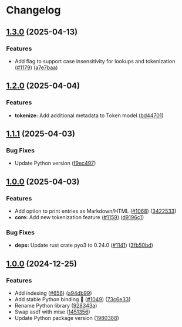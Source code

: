 # Changelog

## [1.3.0](https://github.com/TheOpenDictionary/odict/compare/python/v1.2.0...python/v1.3.0) (2025-04-13)


### Features

* Add flag to support case insensitivity for lookups and tokenization ([#1179](https://github.com/TheOpenDictionary/odict/issues/1179)) ([a7e7baa](https://github.com/TheOpenDictionary/odict/commit/a7e7baac0f8d02e565a2d01acdc59c9bd1bc3242))

## [1.2.0](https://github.com/TheOpenDictionary/odict/compare/python/v1.1.1...python/v1.2.0) (2025-04-04)


### Features

* **tokenize:** Add additional metadata to Token model ([bd44701](https://github.com/TheOpenDictionary/odict/commit/bd44701bb3ef59fafac31a2b6582c729fd881f1e))

## [1.1.1](https://github.com/TheOpenDictionary/odict/compare/python/v1.1.0...python/v1.1.1) (2025-04-03)


### Bug Fixes

* Update Python version ([f9ec497](https://github.com/TheOpenDictionary/odict/commit/f9ec4972f3906185863dd9cdac5d02306292c483))

## [1.0.0](https://github.com/TheOpenDictionary/odict/compare/python-v1.0.0...python/v1.0.0) (2025-04-03)


### Features

* Add option to print entries as Markdown/HTML ([#1068](https://github.com/TheOpenDictionary/odict/issues/1068)) ([3422533](https://github.com/TheOpenDictionary/odict/commit/3422533514264dbe80e6ff4c6ac4e3c12f289ee8))
* **core:** Add new tokenization feature ([#1159](https://github.com/TheOpenDictionary/odict/issues/1159)) ([d9196c1](https://github.com/TheOpenDictionary/odict/commit/d9196c1aae4c275d3c326d5803f7baf65f7b5a89))


### Bug Fixes

* **deps:** Update rust crate pyo3 to 0.24.0 ([#1141](https://github.com/TheOpenDictionary/odict/issues/1141)) ([3fb50bd](https://github.com/TheOpenDictionary/odict/commit/3fb50bd371fae1163e2f0acdb2c68e4692555d94))

## [1.0.0](https://github.com/TheOpenDictionary/odict/compare/python-v1.0.0...python-v1.0.0) (2024-12-25)


### Features

* Add indexing ([#656](https://github.com/TheOpenDictionary/odict/issues/656)) ([a94db99](https://github.com/TheOpenDictionary/odict/commit/a94db9953c34df96bedff5c3ebde989a64d27ace))
* Add stable Python binding 🎉 ([#1049](https://github.com/TheOpenDictionary/odict/issues/1049)) ([73c6e33](https://github.com/TheOpenDictionary/odict/commit/73c6e339b8614c6eb048de4ee7586dd5aa98803e))
* Rename Python library ([928343a](https://github.com/TheOpenDictionary/odict/commit/928343a7df53d64aa25d7e262f21f4aa0f09cc5e))
* Swap asdf with mise ([1451356](https://github.com/TheOpenDictionary/odict/commit/145135680138d5438e98d1f1d61a9b82edba9c7c))
* Update Python package version ([1980388](https://github.com/TheOpenDictionary/odict/commit/19803884381c9f8e6483e35d73f93351529950e1))
